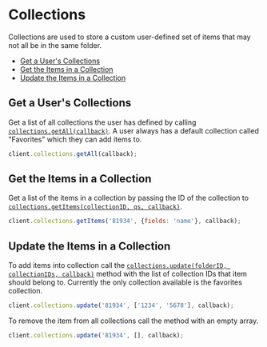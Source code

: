 Collections
===========

Collections are used to store a custom user-defined set of items that may not
all be in the same folder.

* [Get a User's Collections](#get-a-users-collections)
* [Get the Items in a Collection](#edit-a-collaboration)
* [Update the Items in a Collection](#update-the-items-in-a-collection)

Get a User's Collections
------------------------

Get a list of all collections the user has defined by calling [`collections.getAll(callback)`](http://opensource.box.com/box-node-sdk/Collections.html#getAll).
A user always has a default collection called "Favorites" which they can add
items to.

```js
client.collections.getAll(callback);
```

Get the Items in a Collection
-----------------------------

Get a list of the items in a collection by passing the ID of the collection to
[`collections.getItems(collectionID, qs, callback)`](http://opensource.box.com/box-node-sdk/Collections.html#getItems).

```js
client.collections.getItems('81934', {fields: 'name'}, callback);
```

Update the Items in a Collection
--------------------------------

To add items into collection call the [`collections.update(folderID, collectionIDs, callback)`](http://opensource.box.com/box-node-sdk/Collections.html#update) method with the list of collection IDs that
item should belong to. Currently the only collection available is the favorites collection.

```js
client.collections.update('81934', ['1234', '5678'], callback);
```

To remove the item from all collections call the method with an empty array.
```js
client.collections.update('81934', [], callback);
```
